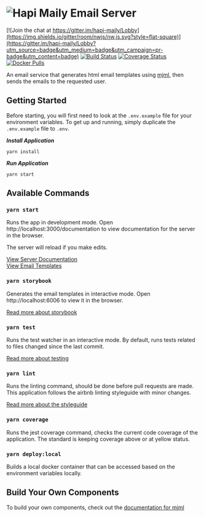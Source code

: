 # ![Hapi Maily](http://i.imgur.com/Ko5GT7a.png?1) Email Server

[![Join the chat at https://gitter.im/hapi-maily/Lobby](https://img.shields.io/gitter/room/nwjs/nw.js.svg?style=flat-square)](https://gitter.im/hapi-maily/Lobby?utm_source=badge&utm_medium=badge&utm_campaign=pr-badge&utm_content=badge)
[![Build Status](https://img.shields.io/travis/joshferrell/hapi-maily/master.svg?style=flat-square)](https://travis-ci.org/joshferrell/hapi-maily)
[![Coverage Status](https://img.shields.io/coveralls/joshferrell/hapi-maily/master.svg?style=flat-square)](https://coveralls.io/github/joshferrell/hapi-maily?branch=master)
[![Docker Pulls](https://img.shields.io/docker/pulls/jferrell/hapi-maily.svg?style=flat-square)](https://hub.docker.com/r/jferrell/hapi-maily/)

An email service that generates html email templates using [mjml](https://mjml.io/), then sends the emails to the requested user.

## Getting Started

Before starting, you will first need to look at the `.env.example` file for your environment variables.
To get up and running, simply duplicate the `.env.example` file to `.env`.

***Install Application***
```
yarn install
```

***Run Application***
```
yarn start
```

## Available Commands

### `yarn start`
Runs the app in development mode.
Open http://localhost:3000/documentation to view documentation
for the server in the browser.

The server will reload if you make edits.

[View Server Documentation](http://localhost:3000/documentation)<br />
[View Email Templates](http://localhost:3000/templates)

### `yarn storybook`
Generates the email templates in interactive mode.
Open http://localhost:6006 to view it in the browser.

[Read more about storybook](https://storybook.js.org/basics/introduction/)

### `yarn test`
Runs the test watcher in an interactive mode.
By default, runs tests related to files changed since the last commit.

[Read more about testing](https://facebook.github.io/jest/docs/en/getting-started.html)
### `yarn lint`
Runs the linting command, should be done before pull requests are made.
This application follows the airbnb linting styleguide with minor changes.

[Read more about the styleguide](https://github.com/airbnb/javascript)
### `yarn coverage`
Runs the jest coverage command, checks the current code coverage of the application.
The standard is keeping coverage above or at yellow status.

### `yarn deploy:local`
Builds a local docker container that can be accessed based on the environment
variables locally.

## Build Your Own Components

To build your own components, check out the [documentation for mjml](https://mjml.io/documentation/)
